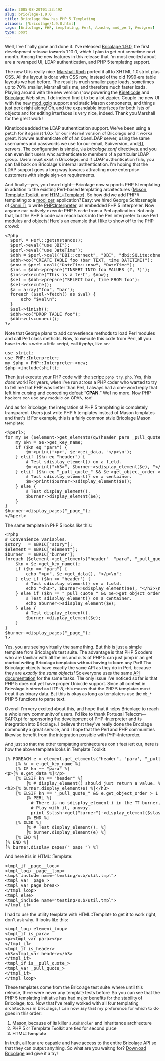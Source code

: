 ```yaml
--- 
date: 2005-08-20T01:33:49Z
slug: bricolage-1.9.0
title: Bricolage Now has PHP 5 Templating
aliases: [/bricolage/1.9.0.html]
tags: [Bricolage, PHP, templating, Perl, Apache, mod_perl, Postgres]
type: post
---
```


<p>Well, I've finally gone and done it. I've released <a href="http://www.bricolage.cc/news/announce/2005/08/19/bricolage-1.9.0/" title="Bricolage 1.9.0 &#x201c;Punkin&#x201d; Released">Bricolage 1.9.0</a>, the first development release towards 1.10.0, which I plan to get out sometime next month. Among the new features in this release that I'm most excited about are a revamped UI, LDAP authentication, and PHP 5 templating support.</p>

<p>The new UI is really nice. <a href="http://www.spastically.com/" title="Marshall Roch's Blog">Marshall Roch</a> ported it all to XHTML 1.0 strict plus CSS. All the layout is done with CSS now, instead of the old 1999-era table layouts we had before. The result is much smaller page loads, sometimes up to 70% smaller, Marshall tells me, and therefore much faster loads. Playing around with the new version (now powering the <a href="http://www.kineticode.com/" title="Kineticode">Kineticode</a> and <a href="http://www.bricolage.cc" title="Bricolage">Bricolage</a> Web sites, I do indeed find it to be a lot zippier. Couple the new UI with the new <a href="http://www.schroepl.net/projekte/mod_gzip/" title="mod_gzip home page">mod_gzip</a> support and static Mason components, and things just perk right along! Oh, and the expandable interfaces for both lists of objects and for editing interfaces is very nice, indeed. Thank you Marshall for the great work!</p>

<p>Kineticode added the LDAP authentication support. We've been using a patch for it against 1.8.x for our internal version of Bricolage and it works great. Now we authenticate off of an OpenLDAP server, using the same usernames and passwords we use for our email, Subversion, and <a href="http://www.bestpractical.com/" title="Best Practical makes RT">RT</a> servers. The configuration is simple, via <em>bricolage.conf</em> directives, and you can even limit users who authenticate to members of a particular LDAP group. Users must exist in Bricolage, and if LDAP authentication fails, you can fall back on Bricolage's internal authentication. I'm hoping that the LDAP support goes a long way towards attracting more enterprise customers with single sign-on requirements.</p>

<p>And finally&#x2014;yes, you heard right&#x2014;Bricolage now supports PHP 5 templating in addition to the existing Perl-based templating architectures (<a href="http://www.masonhq.com/" title="Mason HQ">Mason</a>, <a href="http://www.template-toolkit.org/" title="TT HQ">Template Toolkit</a>, and <a href="http://search.cpan.org/dist/HTML-Template/" title="HTML::Template on CPAN">HTML::Template</a>). So how did we add PHP 5 templating to a <a href="http://perl.apache.org/" title="mod_perl HQ">mod_perl</a> application? Easy: we hired George Schlossnagle of <a href="http://www.omniti.com/" title="Omni TI Consulting">Omni TI</a> to write <a href="http://search.cpan.org/dist/PHP-Interpreter/" title="PHP::Interpreter on CPAN">PHP::Interpreter</a>, an embedded PHP 5 interpreter. Now anyone can natively execute PHP 5 code from a Perl application. Not only that, but the PHP 5 code can reach back into the Perl interpreter to use Perl modules and objects! Here's an example that I like to show off to the PHP crowd:</p>

<pre>
&lt;?php
  $perl = Perl::getInstance();
  $perl-&gt;eval(&quot;use DBI&quot;);
  $perl-&gt;eval(&quot;use DateTime&quot;);
  $dbh = $perl-&gt;call(&quot;DBI::connect&quot;, &quot;DBI&quot;, &quot;dbi:SQLite:dbname=dbfile&quot;);
  $dbh-&gt;do(&quot;CREATE TABLE foo (bar TEXT, time DATETIME)&quot;);
  $now = $perl-&gt;call(&quot;DateTime::now&quot;, &quot;DateTime&quot;);
  $ins = $dbh-&gt;prepare(&quot;INSERT INTO foo VALUES (?, ?)&quot;);
  $ins-&gt;execute(&quot;This is a test&quot;, $now);
  $sel = $dbh-&gt;prepare(&quot;SELECT bar, time FROM foo&quot;);
  $sel-&gt;execute();
  $a = array(&quot;foo&quot;, &quot;bar&quot;);
  foreach ($sel-&gt;fetch() as $val) {
      echo &quot;$val\n&quot;;
  }
  $sel-&gt;finish();
  $dbh-&gt;do(&quot;DROP TABLE foo&quot;);
  $dbh-&gt;disconnect();
?&gt;
</pre>

<p>Note that George plans to add convenience methods to load Perl modules and call Perl class methods. Now, to execute this code from Perl, all you have to do is write a little script, call it <em>pphp</em>, like so:</p>

<pre>
use strict;
use PHP::Interpreter;
my $php = PHP::Interpreter-&gt;new;
$php-&gt;include(shift);
</pre>

<p>Then just execute your PHP code with the script: <code>pphp try.php</code>. Yes, this <em>does</em> work! For years, when I've run across a PHP coder who wanted to try to tell me that PHP was better than Perl, I always had a one-word reply that left him cursing and conceding defeat: <q><strong>CPAN</strong>.</q> Well no more. Now PHP hackers can use any module on CPAN, too!</p>

<p>And as for Bricolage, the integration of PHP 5 templating is completely transparent. Users just write PHP 5 templates instead of Mason templates and that's it! For example, this is a fairly common style Bricolage Mason template:</p>

<pre>
&lt;%perl&gt;;
for my $e ($element-&gt;get_elements(qw(header para _pull_quote_))) {
    my $kn = $e-&gt;get_key_name;
    if ($kn eq &quot;para&quot;) {
        $m-&gt;print(&quot;&lt;p&gt;&quot;, $e-&gt;get_data, &quot;&lt;/p&gt;\n&quot;);
    } elsif ($kn eq &quot;header&quot;) {
        # Test sdisplay_element() on a field.
        $m-&gt;print(&quot;&lt;h3&gt;&quot;, $burner-&gt;sdisplay_element($e), &quot;&lt;/h3&gt;\n&quot;);
    } elsif ($kn eq &quot;_pull_quote_&quot; &amp;&amp; $e-&gt;get_object_order &gt; 1) {
        # Test sdisplay_element() on a container.
        $m-&gt;print($burner-&gt;sdisplay_element($e));
    } else {
        # Test display_element().
        $burner-&gt;display_element($e);
    }
}
$burner-&gt;display_pages(&quot;_page_&quot;);
&lt;/%perl&gt;
</pre>

<p>The same template in PHP 5 looks like this:</p>

<pre>
&lt;?php
# Convenience variables.
$story   = $BRIC[&quot;story&quot;];
$element = $BRIC[&quot;element&quot;];
$burner  = $BRIC[&quot;burner&quot;];
foreach ($element-&gt;get_elements(&quot;header&quot;, &quot;para&quot;, &quot;_pull_quote_&quot;) as $e) {
    $kn = $e-&gt;get_key_name();
    if ($kn == &quot;para&quot;) {
        echo &quot;&lt;p&gt;&quot;, $e-&gt;get_data(), &quot;&lt;/p&gt;\n&quot;;
    } else if ($kn == &quot;header&quot;) {
        # Test sdisplay_element() on a field.
        echo &quot;&lt;h3&gt;&quot;, $burner-&gt;sdisplay_element($e), &quot;&lt;/h3&gt;\n&quot;;
    } else if ($kn == &quot;_pull_quote_&quot; &amp;&amp; $e-&gt;get_object_order() &gt; 1) {
        # Test sdisplay_element() on a container.
        echo $burner-&gt;sdisplay_element($e);
    } else {
        # Test display_element().
        $burner-&gt;display_element($e);
    }
}
$burner-&gt;display_pages(&quot;_page_&quot;);
?&gt;
</pre>

<p>Yes, you are seeing virtually the same thing. But this is just a simple template from Bricolage's test suite. The advantage is that PHP 5 coders who are familiar with all the ins and outs of PHP 5 can just jump in an get started writing Bricolage templates without having to learn any Perl! The Bricolage objects have exactly the same API as they do in Perl, because they are <em>exactly the same objects!</em> So everyone uses the same <a href="http://www.bricolage.cc/docs/devel/api/" title="Bricolage development API, subject to change">API documentation</a> for the same tasks. The only issue I've noticed so far is that PHP 5 does not yet have proper Unicode support. Since all content in Bricolage is stored as UTF-8, this means that the PHP 5 templates must treat it as binary data. But this is okay as long as templaters use the <code>mb_*</code> PHP 5 functions to parse text.</p>

<p>Overall I'm very excited about this, and hope that it helps Bricolage to reach a whole new community of users. I'd like to thank Portugal Telecom&#x2014;SAPO.pt for sponsoring the development of PHP::Interpreter and its integration into Bricolage. I believe that they've really done the Bricolage community a great service, and I hope that the Perl and PHP communities likewise benefit from the integration possible with PHP::Interpreter.</p>

<p>And just so that the other templating architectures don't feel left out, here is how the above template looks in Template Toolkit:</p>

<pre>
[% FOREACH e = element.get_elements(&quot;header&quot;, &quot;para&quot;, &quot;_pull_quote_&quot;) %]
    [% kn = e.get_key_name %]
    [% IF kn == &quot;para&quot; %]
&lt;p&gt;[% e.get_data %]&lt;/p&gt;
    [% ELSIF kn == &quot;header&quot; %]
        [% # display_element() should just return a value. %]
&lt;h3&gt;[% burner.display_element(e) %]&lt;/h3&gt;
    [% ELSIF kn == &quot;_pull_quote_&quot; &amp;&amp; e.get_object_order &gt; 1 %]
        [% PERL %]
          # There is no sdisplay_element() in the TT burner, but we&quot;ll just
          # Play with it, anyway.
          print $stash-&gt;get(&quot;burner&quot;)-&gt;display_element($stash-&gt;get(&quot;e&quot;));
        [% END %]
    [% ELSE %]
        [% # Test display_element(). %]
        [% burner.display_element(e) %]
    [% END %]
[% END %]
[% burner.display_pages(&quot;_page_&quot;) %]
</pre>

<p>And here it is in HTML::Template:</p>

<pre>
&lt;tmpl_if _page__loop&gt;
&lt;tmpl_loop _page__loop&gt;
&lt;tmpl_include name=&quot;testing/sub/util.tmpl&quot;&gt;
&lt;tmpl_var _page_&gt;
&lt;tmpl_var page_break&gt;
&lt;/tmpl_loop&gt;
&lt;tmpl_else&gt;
&lt;tmpl_include name=&quot;testing/sub/util.tmpl&quot;&gt;
&lt;/tmpl_if&gt;
</pre>

<p>I had to use the utility template with HTML::Template to get it to work right, don't ask why. It looks like this:</p>

<pre>
&lt;tmpl_loop element_loop&gt;
&lt;tmpl_if is_para&gt;
&lt;p&gt;&lt;tmpl_var para&gt;&lt;/p&gt;
&lt;/tmpl_if&gt;
&lt;tmpl_if is_header&gt;
&lt;h3&gt;&lt;tmpl_var header&gt;&lt;/h3&gt;
&lt;/tmpl_if&gt;
&lt;tmpl_if is__pull_quote_&gt;
&lt;tmpl_var _pull_quote_&gt;
&lt;/tmpl_if&gt;
&lt;/tmpl_loop&gt;
</pre>

<p>These templates come from the Bricolage test suite, where until this release, there were never any template tests before. So you can see that the PHP 5 templating initiative has had major benefits for the stability of Bricolage, too. Now that I've really worked with all four templating architectures in Bricolage, I can now say that my preference for which to do goes in this order:</p>

<ol>
  <li>Mason, because of its killer <code>autohandler</code> and inheritance architecture</li>
  <li>PHP 5 or Template Toolkit are tied for second place</li>
  <li>HTML::Template</li>
</ol>

<p>In truth, all four are capable and have access to the entire Bricolage API so that they can output anything. So what are you waiting for? <a href="http://www.bricolage.cc/downloads/bricolage-1.9.0.tar.gz" title="Download Bricolage 1.9.0">Download Bricolage</a> and give it a try!</p>
